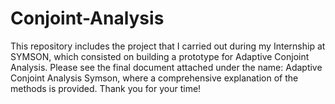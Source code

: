 # Conjoint-Analysis
This repository includes the project that I carried out during my Internship at SYMSON, which consisted on building a prototype for Adaptive Conjoint Analysis.
Please see the final document attached under the name: Adaptive Conjoint Analysis Symson, where a comprehensive explanation of the methods is provided. Thank you for your time! 